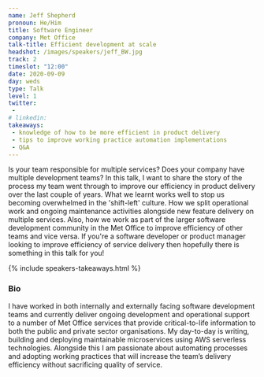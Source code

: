 ```yaml
---
name: Jeff Shepherd
pronoun: He/Him
title: Software Engineer
company: Met Office
talk-title: Efficient development at scale
headshot: /images/speakers/jeff_BW.jpg
track: 2
timeslot: "12:00"
date: 2020-09-09
day: weds
type: Talk
level: 1
twitter:
 - 
# linkedin: 
takeaways:
 - knowledge of how to be more efficient in product delivery
 - tips to improve working practice automation implementations
 - Q&A
---
```


<p>Is your team responsible for multiple services? Does your company have multiple development teams? 
In this talk, I want to share the story of the process my team went through to improve our efficiency in product delivery over the last couple of years. What we learnt works well to stop us becoming overwhelmed in the 'shift-left' culture. How we split operational work and ongoing maintenance activities alongside new feature delivery on multiple services. Also, how we work as part of the larger software development community in the Met Office to improve efficiency of other teams and vice versa. If you're a software developer or product manager looking to improve efficiency of service delivery then hopefully there is something in this talk for you!</p>

{% include speakers-takeaways.html %}

<h3>Bio</h3>
<p>I have worked in both internally and externally facing software development teams and currently deliver ongoing development and operational support to a number of Met Office services that provide critical-to-life information to both the public and private sector organisations. My day-to-day is writing, building and deploying maintainable microservices using AWS serverless technologies. Alongside this I am passionate about automating processes and adopting working practices that will increase the team’s delivery efficiency without sacrificing quality of service.</p>